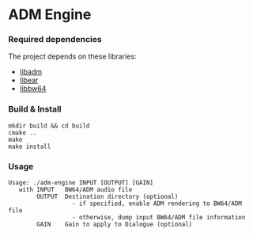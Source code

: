 # ADM Engine

### Required dependencies

The project depends on these libraries:
- [libadm](https://github.com/IRT-Open-Source/libadm/)
- [libear](https://github.com/ebu/libear)
- [libbw64](https://github.com/IRT-Open-Source/libbw64)

### Build & Install
```
mkdir build && cd build
cmake ..
make
make install
```

### Usage
```
Usage: ./adm-engine INPUT [OUTPUT] [GAIN]
   with INPUT   BW64/ADM audio file
        OUTPUT  Destination directory (optional)
                  - if specified, enable ADM rendering to BW64/ADM file
                  - otherwise, dump input BW64/ADM file information
        GAIN    Gain to apply to Dialogue (optional)
```
